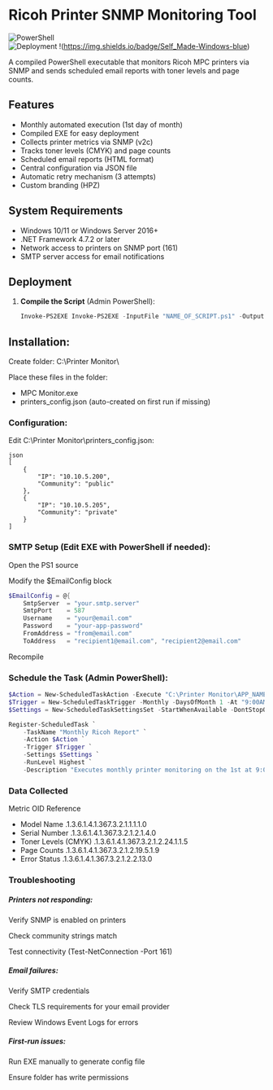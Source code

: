 # Ricoh Printer SNMP Monitoring Tool

![PowerShell](https://img.shields.io/badge/PowerShell-v5.1+-blue.svg)  
![Deployment](https://img.shields.io/badge/Schedule-Monthly%201st-brightgreen)
!(https://img.shields.io/badge/Self_Made-Windows-blue)

A compiled PowerShell executable that monitors Ricoh MPC printers via SNMP and sends scheduled email reports with toner levels and page counts.

## Features

- Monthly automated execution (1st day of month)
- Compiled EXE for easy deployment
- Collects printer metrics via SNMP (v2c)
- Tracks toner levels (CMYK) and page counts
- Scheduled email reports (HTML format)
- Central configuration via JSON file
- Automatic retry mechanism (3 attempts)
- Custom branding (HPZ)

## System Requirements

- Windows 10/11 or Windows Server 2016+
- .NET Framework 4.7.2 or later
- Network access to printers on SNMP port (161)
- SMTP server access for email notifications

## Deployment

1. **Compile the Script** (Admin PowerShell):
   ```powershell
   Invoke-PS2EXE Invoke-PS2EXE -InputFile "NAME_OF_SCRIPT.ps1" -OutputFile "APP_NAME.exe" -IconFile "ICON.ico" -Title "TITLE" -Company "COMPANY" -Product "PRODUCT" -Description "DESCRIPTION OF APP"


## Installation:

Create folder: C:\Printer Monitor\

Place these files in the folder:

- MPC Monitor.exe
- printers_config.json (auto-created on first run if missing)

### Configuration:

Edit C:\Printer Monitor\printers_config.json:


```
json
[
    {
        "IP": "10.10.5.200",
        "Community": "public"
    },
    {
        "IP": "10.10.5.205",
        "Community": "private"
    }
]
```


### SMTP Setup (Edit EXE with PowerShell if needed):

Open the PS1 source

Modify the $EmailConfig block

```powershell
$EmailConfig = @{
    SmtpServer  = "your.smtp.server"
    SmtpPort    = 587
    Username    = "your@email.com"
    Password    = "your-app-password"  
    FromAddress = "from@email.com"
    ToAddress   = "recipient1@email.com", "recipient2@email.com"
```

Recompile


### Schedule the Task (Admin PowerShell):

```powershell
$Action = New-ScheduledTaskAction -Execute "C:\Printer Monitor\APP_NAME.exe"
$Trigger = New-ScheduledTaskTrigger -Monthly -DaysOfMonth 1 -At "9:00AM"
$Settings = New-ScheduledTaskSettingsSet -StartWhenAvailable -DontStopOnIdleEnd

Register-ScheduledTask `
    -TaskName "Monthly Ricoh Report" `
    -Action $Action `
    -Trigger $Trigger `
    -Settings $Settings `
    -RunLevel Highest `
    -Description "Executes monthly printer monitoring on the 1st at 9:00 AM"
```

### Data Collected

Metric	OID Reference
- Model Name	.1.3.6.1.4.1.367.3.2.1.1.1.1.0
- Serial Number	.1.3.6.1.4.1.367.3.2.1.2.1.4.0
- Toner Levels (CMYK)	.1.3.6.1.4.1.367.3.2.1.2.24.1.1.5
- Page Counts	.1.3.6.1.4.1.367.3.2.1.2.19.5.1.9
- Error Status	.1.3.6.1.4.1.367.3.2.1.2.2.13.0

### Troubleshooting

##### Printers not responding:

Verify SNMP is enabled on printers

Check community strings match

Test connectivity (Test-NetConnection <IP> -Port 161)

##### Email failures:

Verify SMTP credentials

Check TLS requirements for your email provider

Review Windows Event Logs for errors

##### First-run issues:

Run EXE manually to generate config file

Ensure folder has write permissions


